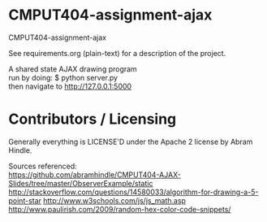 CMPUT404-assignment-ajax
==============================

CMPUT404-assignment-ajax

See requirements.org (plain-text) for a description of the project.

A shared state AJAX drawing program  
run by doing:
$ python server.py  
then navigate to http://127.0.0.1:5000

Contributors / Licensing
========================

Generally everything is LICENSE'D under the Apache 2 license by Abram Hindle.

Sources referenced:  
https://github.com/abramhindle/CMPUT404-AJAX-Slides/tree/master/ObserverExample/static
http://stackoverflow.com/questions/14580033/algorithm-for-drawing-a-5-point-star
http://www.w3schools.com/js/js_math.asp
http://www.paulirish.com/2009/random-hex-color-code-snippets/


